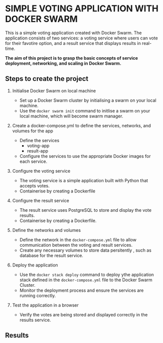 # SIMPLE VOTING APPLICATION WITH DOCKER SWARM
This is a simple voting application created with Docker Swarm. The application consists of two services: a voting service where users can vote for their favotire option, and a result service that displays results in real-time.

**The aim of this project is to grasp the basic concepts of service deployment, networking, and scaling in Docker Swarm.**

## Steps to create the project
1. Initialise Docker Swarm on local machine
    - Set up a Docker Swarm cluster by initialising a swarm on your local machine.
    - Use the `docker swarm init` command to initlise a swarm on your local machine, which will become swarm manager.

2. Create a docker-compose.yml to define the services, networks, and volumes for the app
    - Define the services
        - voting-app
        - result-app
    - Configure the services to use the appropriate Docker images for each service.

3. Configure the voting service
    - The voting service is a simple application built with Python that accepts votes.
    - Containerise by creating a Dockerfile

4. Configure the result service
    - The result service uses PostgreSQL to store and display the vote results.
    - Containerise by creating a Dockerfile.

5. Define the networks and volumes
    - Define the network in the `docker-compose.yml` file to allow communication between the voting and result services.
    - Create any necessary volumes to store data persitently , such as database for the result service.

6. Deploy the application
    - Use the `docker stack deploy` command to deploy ythe application stack defined in the `docker-compose.yml` file to the Docker Swarm Cluster.
    - Monitor the deployment process and ensure the services are running correctly.

7. Test the application in a browser
    - Verify the votes are being stored and displayed correctly in the results service.

## Results

